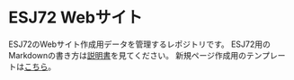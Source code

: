 # ESJ72 Webサイト

ESJ72のWebサイト作成用データを管理するレポジトリです。
ESJ72用のMarkdownの書き方は[説明書](docs/esj_web_markdown.md)を見てください。
新規ページ作成用のテンプレートは[こちら](https://raw.githubusercontent.com/tkobayashi925/esj72web/main/docs/esj_web_template.md)。
